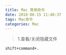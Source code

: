 ```yaml
---
title: Mac 常用命令
date: 2018-06-15 11:40:37
tags: Mac命令
categories: Mac
---
```


> 1.查看/关闭隐藏文件


`shift+command+.`
